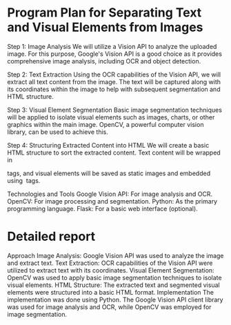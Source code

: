 # Program Plan for Separating Text and Visual Elements from Images
Step 1: Image Analysis
We will utilize a Vision API to analyze the uploaded image. For this purpose, Google's Vision API is a good choice as it provides comprehensive image analysis, including OCR and object detection.

Step 2: Text Extraction
Using the OCR capabilities of the Vision API, we will extract all text content from the image. The text will be captured along with its coordinates within the image to help with subsequent segmentation and HTML structure.

Step 3: Visual Element Segmentation
Basic image segmentation techniques will be applied to isolate visual elements such as images, charts, or other graphics within the main image. OpenCV, a powerful computer vision library, can be used to achieve this.

Step 4: Structuring Extracted Content into HTML
We will create a basic HTML structure to sort the extracted content. Text content will be wrapped in <p> tags, and visual elements will be saved as static images and embedded using <img> tags.

Technologies and Tools
Google Vision API: For image analysis and OCR.
OpenCV: For image processing and segmentation.
Python: As the primary programming language.
Flask: For a basic web interface (optional).
# Detailed report

Approach
Image Analysis: Google Vision API was used to analyze the image and extract text.
Text Extraction: OCR capabilities of the Vision API were utilized to extract text with its coordinates.
Visual Element Segmentation: OpenCV was used to apply basic image segmentation techniques to isolate visual elements.
HTML Structure: The extracted text and segmented visual elements were structured into a basic HTML format.
Implementation
The implementation was done using Python. The Google Vision API client library was used for image analysis and OCR, while OpenCV was employed for image segmentation.
